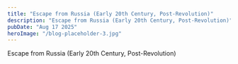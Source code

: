 ```yaml
---
title: "Escape from Russia (Early 20th Century, Post-Revolution)"
description: "Escape from Russia (Early 20th Century, Post-Revolution)"
pubDate: "Aug 17 2025"
heroImage: "/blog-placeholder-3.jpg"
---
```


Escape from Russia (Early 20th Century, Post-Revolution)
